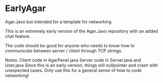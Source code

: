 # EarlyAgar
Agar.Javo but intended for a template for networking

This is an extremely early version of the Agar.Javo repository with an added chat feature.

The code should be good for anyone who needs to know how to communicate between server / client through TCP strings.

Notes:
Client code in AgarPanel.java
Server code in Server.java and User.java
Since this is an early version, things will nullpointer and crash with unexpected cases. Only use this for a general sense of how to code networking!
